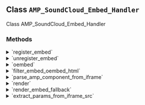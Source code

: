 ## Class `AMP_SoundCloud_Embed_Handler`

Class AMP_SoundCloud_Embed_Handler

### Methods
<details>
<summary>`register_embed`</summary>

```php
public register_embed()
```

Register embed.


</details>
<details>
<summary>`unregister_embed`</summary>

```php
public unregister_embed()
```

Unregister embed.


</details>
<details>
<summary>`oembed`</summary>

```php
public oembed( $matches, $attr, $url )
```

Render oEmbed.


</details>
<details>
<summary>`filter_embed_oembed_html`</summary>

```php
public filter_embed_oembed_html( $cache, $url )
```

Filter oEmbed HTML for SoundCloud to convert to AMP.


</details>
<details>
<summary>`parse_amp_component_from_iframe`</summary>

```php
private parse_amp_component_from_iframe( $html, $url = null )
```

Parse AMP component from iframe.


</details>
<details>
<summary>`render`</summary>

```php
public render( $args, $url )
```

Render embed.


</details>
<details>
<summary>`render_embed_fallback`</summary>

```php
private render_embed_fallback( $url )
```

Render embed fallback.


</details>
<details>
<summary>`extract_params_from_iframe_src`</summary>

```php
private extract_params_from_iframe_src( $url )
```

Get params from Soundcloud iframe src.


</details>

